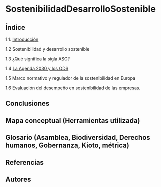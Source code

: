 # SostenibilidadDesarrolloSostenible

## Índice
1.1. [Introducción](introduccion.md)

1.2 Sostenibilidad y desarrollo sostenible

1.3 ¿Qué significa la sigla ASG?

1.4 [La Agenda 2030 y los ODS](agenda.md)

1.5 Marco normativo y regulador de la sostenibilidad en Europa

1.6 Evaluación del desempeño en sostenibilidad de las empresas.

## Conclusiones
## Mapa conceptual (Herramientas utilizada)
## Glosario (Asamblea, Biodiversidad, Derechos humanos, Gobernanza, Kioto, métrica)
## Referencias
## Autores
